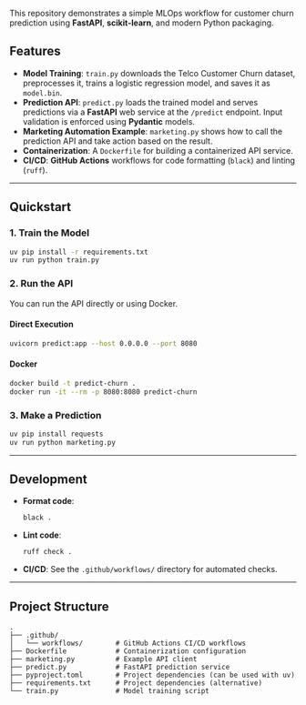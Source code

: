 This repository demonstrates a simple MLOps workflow for customer churn prediction using **FastAPI**, **scikit-learn**, and modern Python packaging.

## Features

  - **Model Training**: `train.py` downloads the Telco Customer Churn dataset, preprocesses it, trains a logistic regression model, and saves it as `model.bin`.
  - **Prediction API**: `predict.py` loads the trained model and serves predictions via a **FastAPI** web service at the `/predict` endpoint. Input validation is enforced using **Pydantic** models.
  - **Marketing Automation Example**: `marketing.py` shows how to call the prediction API and take action based on the result.
  - **Containerization**: A `Dockerfile` for building a containerized API service.
  - **CI/CD**: **GitHub Actions** workflows for code formatting (`black`) and linting (`ruff`).

-----

## Quickstart

### 1\. Train the Model

```sh
uv pip install -r requirements.txt
uv run python train.py
```

### 2\. Run the API

You can run the API directly or using Docker.

#### Direct Execution

```sh
uvicorn predict:app --host 0.0.0.0 --port 8080
```

#### Docker

```sh
docker build -t predict-churn .
docker run -it --rm -p 8080:8080 predict-churn
```

### 3\. Make a Prediction

```sh
uv pip install requests
uv run python marketing.py
```

-----

## Development

  - **Format code**:

    ```sh
    black .
    ```

  - **Lint code**:

    ```sh
    ruff check .
    ```

  - **CI/CD**: See the `.github/workflows/` directory for automated checks.

-----

## Project Structure

```
.
├── .github/
│   └── workflows/        # GitHub Actions CI/CD workflows
├── Dockerfile            # Containerization configuration
├── marketing.py          # Example API client
├── predict.py            # FastAPI prediction service
├── pyproject.toml        # Project dependencies (can be used with uv)
├── requirements.txt      # Project dependencies (alternative)
└── train.py              # Model training script
```